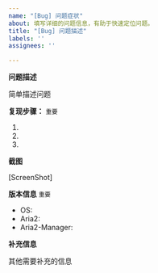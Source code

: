 ```yaml
---
name: "[Bug] 问题症状"
about: 填写详细的问题信息，有助于快速定位问题。
title: "[Bug] 问题描述"
labels: ''
assignees: ''

---
```


**问题描述**

 简单描述问题

**复现步骤：** `重要`

1. 
2. 
3. 

**截图**

[ScreenShot]

**版本信息** `重要`

 - OS: 
 - Aria2: 
 - Aria2-Manager:

**补充信息**

其他需要补充的信息
